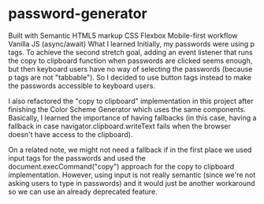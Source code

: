 # password-generator
Built with
Semantic HTML5 markup
CSS Flexbox
Mobile-first workflow
Vanilla JS (async/await)
What I learned
Initially, my passwords were using p tags. To achieve the second stretch goal, adding an event listener that runs the copy to clipboard function when passwords are clicked seems enough, but then keyboard users have no way of selecting the passwords (because p tags are not "tabbable"). So I decided to use button tags instead to make the passwords accessible to keyboard users.

I also refactored the "copy to clipboard" implementation in this project after finishing the Color Scheme Generator which uses the same components. Basically, I learned the importance of having fallbacks (in this case, having a fallback in case navigator.clipboard.writeText fails when the browser doesn't have access to the clipboard).

On a related note, we might not need a fallback if in the first place we used input tags for the passwords and used the document.execCommand("copy") approach for the copy to clipboard implementation. However, using input is not really semantic (since we're not asking users to type in passwords) and it would just be another workaround so we can use an already deprecated feature.
